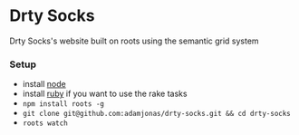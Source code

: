 Drty Socks
=================
Drty Socks's website built on roots using the semantic grid system

### Setup

- install [node](http://nodejs.org/)
- install [ruby](https://www.ruby-lang.org/en/) if you want to use the rake tasks
- `npm install roots -g`
- `git clone git@github.com:adamjonas/drty-socks.git && cd drty-socks`
- `roots watch`
